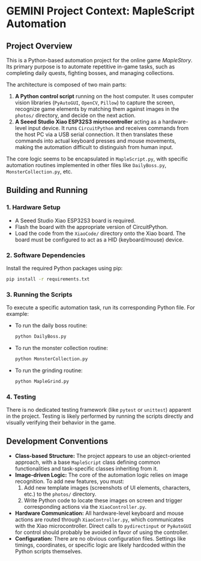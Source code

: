 # GEMINI Project Context: MapleScript Automation

## Project Overview

This is a Python-based automation project for the online game *MapleStory*. Its primary purpose is to automate repetitive in-game tasks, such as completing daily quests, fighting bosses, and managing collections.

The architecture is composed of two main parts:
1.  **A Python control script** running on the host computer. It uses computer vision libraries (`PyAutoGUI`, `OpenCV`, `Pillow`) to capture the screen, recognize game elements by matching them against images in the `photos/` directory, and decide on the next action.
2.  **A Seeed Studio Xiao ESP32S3 microcontroller** acting as a hardware-level input device. It runs `CircuitPython` and receives commands from the host PC via a USB serial connection. It then translates these commands into actual keyboard presses and mouse movements, making the automation difficult to distinguish from human input.

The core logic seems to be encapsulated in `MapleScript.py`, with specific automation routines implemented in other files like `DailyBoss.py`, `MonsterCollection.py`, etc.

## Building and Running

### 1. Hardware Setup

- A Seeed Studio Xiao ESP32S3 board is required.
- Flash the board with the appropriate version of CircuitPython.
- Load the code from the `XiaoCode/` directory onto the Xiao board. The board must be configured to act as a HID (keyboard/mouse) device.

### 2. Software Dependencies

Install the required Python packages using pip:
```bash
pip install -r requirements.txt
```

### 3. Running the Scripts

To execute a specific automation task, run its corresponding Python file. For example:

- To run the daily boss routine:
  ```bash
  python DailyBoss.py
  ```
- To run the monster collection routine:
  ```bash
  python MonsterCollection.py
  ```
- To run the grinding routine:
  ```bash
  python MapleGrind.py
  ```

### 4. Testing

There is no dedicated testing framework (like `pytest` or `unittest`) apparent in the project. Testing is likely performed by running the scripts directly and visually verifying their behavior in the game.

## Development Conventions

- **Class-based Structure:** The project appears to use an object-oriented approach, with a base `MapleScript` class defining common functionalities and task-specific classes inheriting from it.
- **Image-driven Logic:** The core of the automation logic relies on image recognition. To add new features, you must:
    1.  Add new template images (screenshots of UI elements, characters, etc.) to the `photos/` directory.
    2.  Write Python code to locate these images on screen and trigger corresponding actions via the `XiaoController.py`.
- **Hardware Communication:** All hardware-level keyboard and mouse actions are routed through `XiaoController.py`, which communicates with the Xiao microcontroller. Direct calls to `pydirectinput` or `PyAutoGUI` for control should probably be avoided in favor of using the controller.
- **Configuration:** There are no obvious configuration files. Settings like timings, coordinates, or specific logic are likely hardcoded within the Python scripts themselves.
